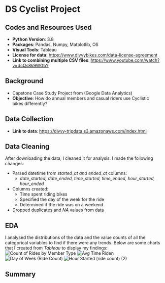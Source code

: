 # DS Cyclist Project

## Codes and Resources Used
* **Python Version**: 3.8
* **Packages**: Pandas, Numpy, Matplotlib, OS
* **Visual Tools**: Tableau
* **License for data**: https://www.divvybikes.com/data-license-agreement
* **Link to combining multiple CSV files**: https://www.youtube.com/watch?v=dcQs8k9WGbY

## Background
* Capstone Case Study Project from (Google Data Analytics)
* **Objective**: How do annual members and casual riders use Cyclistic bikes differently?

## Data Collection
* **Link to data**: https://divvy-tripdata.s3.amazonaws.com/index.html

## Data Cleaning
After downloading the data,  I cleaned it for analysis. I made the following changes:

* Parsed datetime from *started_at and ended_at* columns:
  * *date_started, date_ended, time_started, time_ended, hour_started, hour_ended*  
* Columns created: 
    * Time spent riding bikes
    * Specified the day of the week for the ride
    * Determined if the ride was on a weekend
* Dropped duplicates and *NA* values from data

## EDA
I analysed the distributions of the data and the value counts of all the categorical variables to find if there were any trends. Below are some charts that I created from *Tableau* to display my findings:
![Count of Rides by Member Type](https://user-images.githubusercontent.com/91089401/139720951-6db83f21-6afa-4247-b82b-81a2e1753e1d.png)
![Avg Time Riden](https://user-images.githubusercontent.com/91089401/139720904-354106d0-1359-4f79-b6ca-d0182f7dbba9.png)
![Day of Week (Ride Count)](https://user-images.githubusercontent.com/91089401/139720972-40fdcb6c-e4be-43f7-a2e5-19a89a11159e.png)
![Hour Started (ride count) (2)](https://user-images.githubusercontent.com/91089401/139724625-b44b57de-fb04-4264-95fc-0470844c1ef0.png)

## Summary
